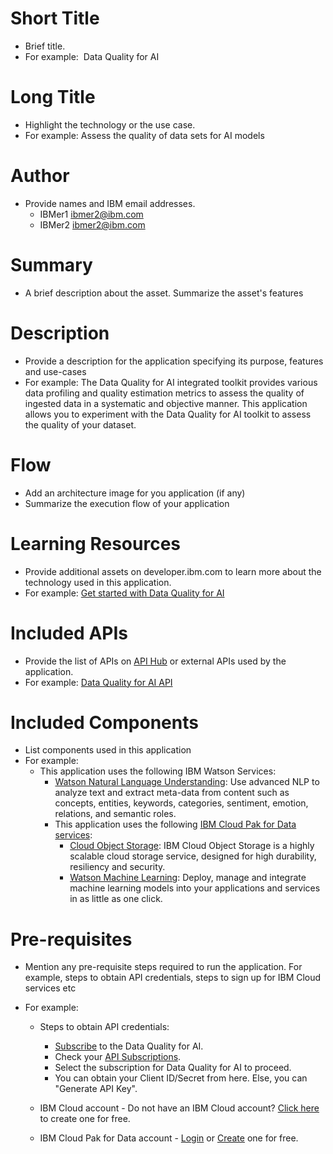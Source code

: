# Short Title
* Brief title.  
* For example:  Data Quality for AI  

# Long Title

* Highlight the technology or the use case.  
* For example: Assess the quality of data sets for AI models

# Author
* Provide names and IBM email addresses.
    * IBMer1 ibmer2@ibm.com
    * IBMer2 ibmer2@ibm.com

# Summary
* A brief description about the asset. Summarize the asset's features


# Description
* Provide a description for the application specifying its purpose, features and use-cases 
* For example: The Data Quality for AI integrated toolkit provides various data profiling and quality estimation metrics to assess the quality of ingested data in a systematic and objective manner. This application allows you to experiment with the Data Quality for AI toolkit to assess the quality of your dataset. 

# Flow
* Add an architecture image for you application (if any)
* Summarize the execution flow of your application

# Learning Resources
* Provide additional assets on developer.ibm.com to learn more about the technology used in this application.   
* For example: [Get started with Data Quality for AI](https://developer.ibm.com/learningpaths/data-quality-ai-toolkit/)

# Included APIs
* Provide the list of APIs on [API Hub](https://developer.ibm.com/apis/) or external APIs used by the application. 
* For example: [Data Quality for AI API](https://developer.ibm.com/apis/catalog/dataquality4ai--data-quality-for-ai/Introduction/)

# Included Components
* List components used in this application  
* For example: 
    * This application uses the following IBM Watson Services:
        * [Watson Natural Language Understanding](https://cloud.ibm.com/catalog/services/natural-language-understanding): Use advanced NLP to analyze text and extract meta-data from content such as concepts, entities, keywords, categories, sentiment, emotion, relations, and semantic roles.  
        * This application uses the following [IBM Cloud Pak for Data services](https://www.ibm.com/products/cloud-pak-for-data):
            * [Cloud Object Storage](https://cloud.ibm.com/objectstorage): IBM Cloud Object Storage is a highly scalable cloud storage service, designed for high durability, resiliency and security.
            * [Watson Machine Learning](https://cloud.ibm.com/catalog/services/machine-learning): Deploy, manage and integrate machine learning models into your applications and services in as little as one click.

# Pre-requisites

* Mention any pre-requisite steps required to run the application. For example, steps to obtain API credentials, steps to sign up for IBM Cloud services etc

* For example: 
    * Steps to obtain API credentials:
        * [Subscribe](https://www.ibm.com/account/reg/us-en/signup?formid=urx-50307) to the Data Quality for AI.
        * Check your [API Subscriptions](https://developer.ibm.com/profile/myapis).
        * Select the subscription for Data Quality for AI to proceed.
        * You can obtain your Client ID/Secret from here. Else, you can "Generate API Key".

    * IBM Cloud account - Do not have an IBM Cloud account? [Click here](https://cloud.ibm.com/registration) to create one for free. 
    * IBM Cloud Pak for Data account - [Login](https://dataplatform.cloud.ibm.com/home2?context=cpdaas?cm_sp=ibmdev--developer-sandbox--cloudreg) or [Create](https://dataplatform.cloud.ibm.com/registration/stepone?context=cpdaas&apps=all?cm_sp=ibmdev--developer-sandbox--cloudreg) one for free.
